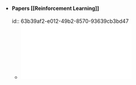 - #### Papers [[Reinforcement Learning]]
  id:: 63b39af2-e012-49b2-8570-93639cb3bd47
	- ![Fictitious Self-Play in Extensive-Form Games.pdf](../assets/Fictitious_Self-Play_in_Extensive-Form_Games_1672677809384_0.pdf)